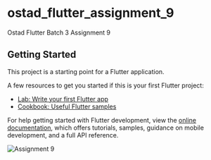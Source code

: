 # ostad_flutter_assignment_9

Ostad Flutter Batch 3 Assignment 9

## Getting Started

This project is a starting point for a Flutter application.

A few resources to get you started if this is your first Flutter project:

- [Lab: Write your first Flutter app](https://docs.flutter.dev/get-started/codelab)
- [Cookbook: Useful Flutter samples](https://docs.flutter.dev/cookbook)

For help getting started with Flutter development, view the
[online documentation](https://docs.flutter.dev/), which offers tutorials,
samples, guidance on mobile development, and a full API reference.


![Assignment 9](https://github.com/khalid063/Ostad_Flutter_Assignment_9/assets/51012988/6e6b5a6a-8d10-4534-a01a-ce42de39b211)
